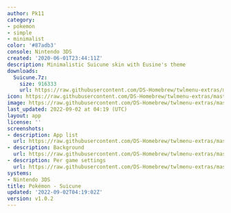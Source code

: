 ```yaml
---
author: Pk11
category:
- pokemon
- simple
- minimalist
color: '#87adb3'
console: Nintendo 3DS
created: '2020-06-01T23:44:11Z'
description: Minimalistic Suicune skin with Eusine's theme
downloads:
  Suicune.7z:
    size: 916333
    url: https://raw.githubusercontent.com/DS-Homebrew/twlmenu-extras/master/_nds/TWiLightMenu/3dsmenu/themes/Suicune.7z
icon: https://raw.githubusercontent.com/DS-Homebrew/twlmenu-extras/master/_nds/TWiLightMenu/3dsmenu/themes/meta/Suicune/icon.png
image: https://raw.githubusercontent.com/DS-Homebrew/twlmenu-extras/master/_nds/TWiLightMenu/3dsmenu/themes/meta/Suicune/icon.png
last_updated: 2022-09-02 at 04:19 (UTC)
layout: app
license: ''
screenshots:
- description: App list
  url: https://raw.githubusercontent.com/DS-Homebrew/twlmenu-extras/master/_nds/TWiLightMenu/3dsmenu/themes/meta/Suicune/screenshots/app-list.png
- description: Background
  url: https://raw.githubusercontent.com/DS-Homebrew/twlmenu-extras/master/_nds/TWiLightMenu/3dsmenu/themes/meta/Suicune/screenshots/background.png
- description: Per game settings
  url: https://raw.githubusercontent.com/DS-Homebrew/twlmenu-extras/master/_nds/TWiLightMenu/3dsmenu/themes/meta/Suicune/screenshots/per-game-settings.png
systems:
- Nintendo 3DS
title: Pokémon - Suicune
updated: '2022-09-02T04:19:02Z'
version: v1.0.2
---
```

